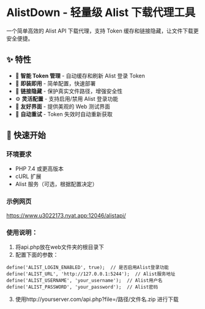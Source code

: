 # AlistDown - 轻量级 Alist 下载代理工具

一个简单高效的 Alist API 下载代理，支持 Token 缓存和链接隐藏，让文件下载更安全便捷。

## ✨ 特性

- 🔐 **智能 Token 管理** - 自动缓存和刷新 Alist 登录 Token
- 🚀 **即装即用** - 简单配置，快速部署
- 🔗 **链接隐藏** - 保护真实文件路径，增强安全性
- ⚙️ **灵活配置** - 支持启用/禁用 Alist 登录功能
- 📱 **友好界面** - 提供美观的 Web 测试界面
- 🔄 **自动重试** - Token 失效时自动重新获取

## 🚀 快速开始

### 环境要求

- PHP 7.4 或更高版本
- cURL 扩展
- Alist 服务（可选，根据配置决定）

### 示例网页

https://www.u3022173.nyat.app:12046/alistapi/

### 使用说明：
1. 将api.php放在web文件夹的根目录下
2. 配置下面的参数：
``` // Alist配置参数
define('ALIST_LOGIN_ENABLED', true);  // 是否启用Alist登录功能
define('ALIST_URL', 'http://127.0.0.1:5244');  // Alist服务地址
define('ALIST_USERNAME', 'your_username');  // Alist用户名
define('ALIST_PASSWORD', 'your_password');  // Alist密码
```
3. 使用http://yourserver.com/api.php?file=/路径/文件名.zip 进行下载


